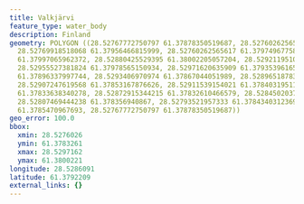 ```yaml
---
title: Valkjärvi
feature_type: water_body
description: Finland
geometry: POLYGON ((28.52767772750797 61.37878350519687, 28.52760262565617 61.37903532959966,
  28.52769918518068 61.37956466815999, 28.52760262565617 61.37974967758203, 28.52788157539336
  61.37997065962372, 28.52880425529395 61.38002205057204, 28.52921195106472 61.37997065962372,
  28.52955527381824 61.37978565150934, 28.52971620635909 61.37935396165116, 28.52960891799822
  61.37896337997744, 28.5293406970974 61.37867044051989, 28.52896518783481 61.37862932599015,
  28.52907247619568 61.37853167876626, 28.52911539154021 61.37840319511182, 28.52883644180212
  61.37833638340278, 28.52872915344215 61.37832610466579, 28.52845020370407 61.3783518015021,
  28.52807469444238 61.378356940867, 28.52793521957333 61.37843403123699, 28.52793521957333
  61.3785470967693, 28.52767772750797 61.37878350519687))
geo_error: 100.0
bbox:
  xmin: 28.5276026
  ymin: 61.3783261
  xmax: 28.5297162
  ymax: 61.3800221
longitude: 28.5286091
latitude: 61.3792209
external_links: {}
---
```

